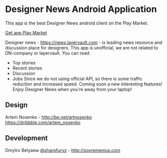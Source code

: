 # Designer News Android Application
This app is the best Designer News android client on the Play Market.

[Get app Play Market](https://play.google.com/store/apps/details?id=eu.restio.designernews)

Designer news - https://news.layervault.com - is leading news resource and discussion place for designers. This app is unofficial, we are not related to DN-company or layervault.
You can read:
* Top stories
* Recent stories
* Discussion
* Jobs
Since we do not using official API, so there is some traffic reduction and increased speed.
Coming soon a new interesting features!
Enjoy Designer News when you're away from your laptop!

## Design
Artem Nosenko - http://be.net/artnosenko https://dribbble.com/artem_nosenko

## Development
Dmytro Belyaew [@sharpfuryz](https://github.com/sharpfuryz) - http://sovremenius.com
